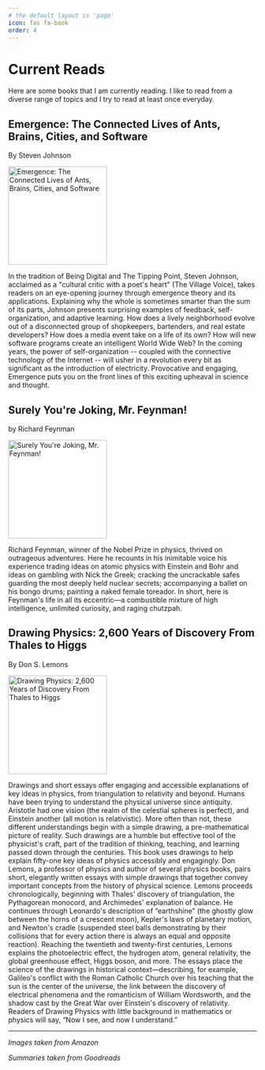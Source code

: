 ```yaml
---
# the default layout is 'page'
icon: fas fa-book
order: 4
---
```


# Current Reads

Here are some books that I am currently reading. I like to read from a diverse range of topics and I try to read at least once everyday.

## Emergence: The Connected Lives of Ants, Brains, Cities, and Software 
By Steven Johnson

<img src="https://m.media-amazon.com/images/I/71OETnAhZNL._UF1000,1000_QL80_.jpg" alt="Emergence: The Connected Lives of Ants, Brains, Cities, and Software" width="200">

In the tradition of Being Digital and The Tipping Point, Steven Johnson, acclaimed as a "cultural critic with a poet's heart" (The Village Voice), takes readers on an eye-opening journey through emergence theory and its applications. Explaining why the whole is sometimes smarter than the sum of its parts, Johnson presents surprising examples of feedback, self-organization, and adaptive learning. How does a lively neighborhood evolve out of a disconnected group of shopkeepers, bartenders, and real estate developers? How does a media event take on a life of its own? How will new software programs create an intelligent World Wide Web?
In the coming years, the power of self-organization -- coupled with the connective technology of the Internet -- will usher in a revolution every bit as significant as the introduction of electricity. Provocative and engaging, Emergence puts you on the front lines of this exciting upheaval in science and thought.

## Surely You're Joking, Mr. Feynman! 
by Richard Feynman

<img src="https://m.media-amazon.com/images/I/611QdJTWMmL._AC_UF1000,1000_QL80_.jpg" alt="Surely You're Joking, Mr. Feynman!" width="200">

Richard Feynman, winner of the Nobel Prize in physics, thrived on outrageous adventures. Here he recounts in his inimitable voice his experience trading ideas on atomic physics with Einstein and Bohr and ideas on gambling with Nick the Greek; cracking the uncrackable safes guarding the most deeply held nuclear secrets; accompanying a ballet on his bongo drums; painting a naked female toreador. In short, here is Feynman's life in all its eccentric—a combustible mixture of high intelligence, unlimited curiosity, and raging chutzpah.

## Drawing Physics: 2,600 Years of Discovery From Thales to Higgs
By Don S. Lemons

<img src="https://m.media-amazon.com/images/I/811Kt-gU2RL._UF1000,1000_QL80_.jpg" alt="Drawing Physics: 2,600 Years of Discovery From Thales to Higgs" width="200">

Drawings and short essays offer engaging and accessible explanations of key ideas in physics, from triangulation to relativity and beyond. Humans have been trying to understand the physical universe since antiquity. Aristotle had one vision (the realm of the celestial spheres is perfect), and Einstein another (all motion is relativistic). More often than not, these different understandings begin with a simple drawing, a pre-mathematical picture of reality. Such drawings are a humble but effective tool of the physicist's craft, part of the tradition of thinking, teaching, and learning passed down through the centuries. This book uses drawings to help explain fifty-one key ideas of physics accessibly and engagingly. Don Lemons, a professor of physics and author of several physics books, pairs short, elegantly written essays with simple drawings that together convey important concepts from the history of physical science. Lemons proceeds chronologically, beginning with Thales' discovery of triangulation, the Pythagorean monocord, and Archimedes' explanation of balance. He continues through Leonardo's description of “earthshine” (the ghostly glow between the horns of a crescent moon), Kepler's laws of planetary motion, and Newton's cradle (suspended steel balls demonstrating by their collisions that for every action there is always an equal and opposite reaction). Reaching the twentieth and twenty-first centuries, Lemons explains the photoelectric effect, the hydrogen atom, general relativity, the global greenhouse effect, Higgs boson, and more. The essays place the science of the drawings in historical context—describing, for example, Galileo's conflict with the Roman Catholic Church over his teaching that the sun is the center of the universe, the link between the discovery of electrical phenomena and the romanticism of William Wordsworth, and the shadow cast by the Great War over Einstein's discovery of relativity. Readers of Drawing Physics with little background in mathematics or physics will say, “Now I see, and now I understand.”

---

*Images taken from Amazon*

*Summaries taken from Goodreads*
